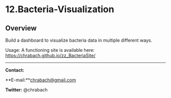 # 12.Bacteria-Visualization

## Overview
Build a dashboard to visualize bacteria data in multiple different ways.

Usage:
A functioning site is available here:
https://chrabach.github.io/zz_BacteriaSite/



--------

**Contact:**

**E-mail:**chrabach@gmail.com

**Twitter:** @chrabach
